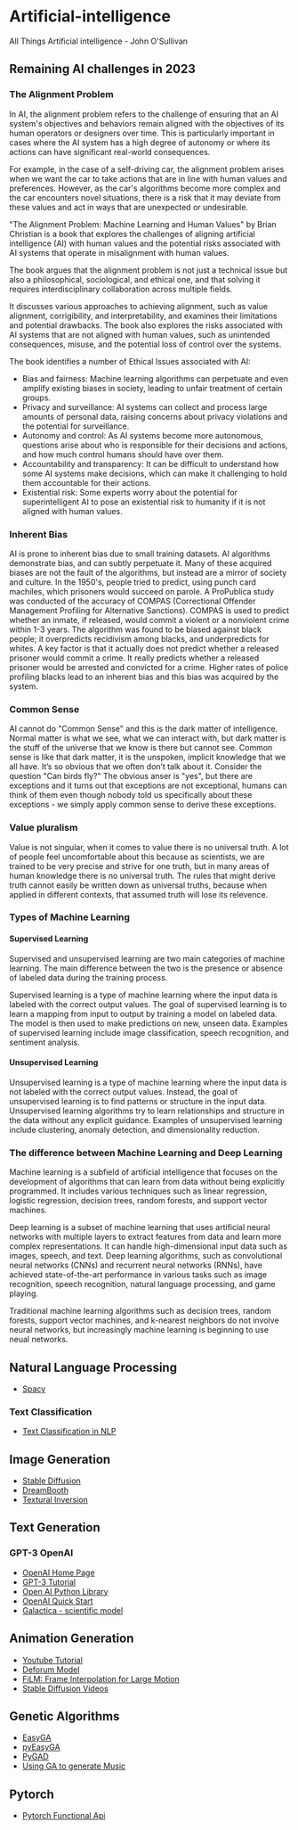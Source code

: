 # Artificial-intelligence
All Things Artificial intelligence - John O'Sullivan

## Remaining AI challenges in 2023


### The Alignment Problem

In AI, the alignment problem refers to the challenge of ensuring that an AI system's objectives and behaviors remain aligned with the objectives of its human operators or designers over time. This is particularly important in cases where the AI system has a high degree of autonomy or where its actions can have significant real-world consequences.

For example, in the case of a self-driving car, the alignment problem arises when we want the car to take actions that are in line with human values and preferences. However, as the car's algorithms become more complex and the car encounters novel situations, there is a risk that it may deviate from these values and act in ways that are unexpected or undesirable.

"The Alignment Problem: Machine Learning and Human Values" by Brian Christian is a book that explores the challenges of aligning artificial intelligence (AI) with human values and the potential risks associated with AI systems that operate in misalignment with human values.

The book argues that the alignment problem is not just a technical issue but also a philosophical, sociological, and ethical one, and that solving it requires interdisciplinary collaboration across multiple fields.

It discusses various approaches to achieving alignment, such as value alignment, corrigibility, and interpretability, and examines their limitations and potential drawbacks. The book also explores the risks associated with AI systems that are not aligned with human values, such as unintended consequences, misuse, and the potential loss of control over the systems.

The book identifies a number of Ethical Issues associated with AI:

- Bias and fairness: Machine learning algorithms can perpetuate and even amplify existing biases in society, leading to unfair treatment of certain groups.
- Privacy and surveillance: AI systems can collect and process large amounts of personal data, raising concerns about privacy violations and the potential for surveillance.
- Autonomy and control: As AI systems become more autonomous, questions arise about who is responsible for their decisions and actions, and how much control humans should have over them.
- Accountability and transparency: It can be difficult to understand how some AI systems make decisions, which can make it challenging to hold them accountable for their actions.
- Existential risk: Some experts worry about the potential for superintelligent AI to pose an existential risk to humanity if it is not aligned with human values.


### Inherent Bias

AI is prone to inherent bias due to small training datasets. AI algorithms demonstrate bias, and can subtly perpetuate it. Many of these acquired biases are not the fault of the algorithms, but instead are a mirror of society and culture. In the 1950's, people tried to predict, using punch card machiles, which prisoners would succeed on parole. A ProPublica study was conducted of the accuracy of COMPAS (Correctional Offender Management Profiling for Alternative Sanctions). COMPAS is used to predict whether an inmate, if released, would commit a violent or a nonviolent crime within 1-3 years. The algorithm was found to be biased against black people; it overpredicts recidivism among blacks, and underpredicts for whites. A key factor is that it actually does not predict whether a released prisoner would commit a crime. It really predicts whether a released prisoner would be arrested and convicted for a crime. Higher rates of police profiling blacks lead to an inherent bias and this bias was acquired by the system.

### Common Sense

AI cannot do "Common Sense" and this is the dark matter of intelligence. Normal matter is what we see, what we can interact with, but dark matter is the stuff of the universe that we know is there but cannot see. Common sense is like that dark matter, it is the unspoken, implicit knowledge that we all have. It’s so obvious that we often don’t talk about it. Consider the question "Can birds fly?" The obvious anser is "yes", but there are exceptions and it turns out that exceptions are not exceptional, humans can think of them even though nobody told us specifically about these exceptions - we simply apply common sense to derive these exceptions.

### Value pluralism

Value is not singular, when it comes to value there is no universal truth. A lot of people feel uncomfortable about this because as scientists, we are trained to be very precise and strive for one truth, but in many areas of human knowledge there is no universal truth. The rules that might derive truth cannot easily be written down as universal truths, because when applied in different contexts, that assumed truth will lose its relevence.


### Types of Machine Learning

#### Supervised Learning

Supervised and unsupervised learning are two main categories of machine learning. The main difference between the two is the presence or absence of labeled data during the training process.

Supervised learning is a type of machine learning where the input data is labeled with the correct output values. The goal of supervised learning is to learn a mapping from input to output by training a model on labeled data. The model is then used to make predictions on new, unseen data. Examples of supervised learning include image classification, speech recognition, and sentiment analysis.

#### Unsupervised Learning

Unsupervised learning is a type of machine learning where the input data is not labeled with the correct output values. Instead, the goal of unsupervised learning is to find patterns or structure in the input data. Unsupervised learning algorithms try to learn relationships and structure in the data without any explicit guidance. Examples of unsupervised learning include clustering, anomaly detection, and dimensionality reduction.


### The difference between Machine Learning and Deep Learning

Machine learning is a subfield of artificial intelligence that focuses on the development of algorithms that can learn from data without being explicitly programmed. It includes various techniques such as linear regression, logistic regression, decision trees, random forests, and support vector machines.

Deep learning is a subset of machine learning that uses artificial neural networks with multiple layers to extract features from data and learn more complex representations. It can handle high-dimensional input data such as images, speech, and text. Deep learning algorithms, such as convolutional neural networks (CNNs) and recurrent neural networks (RNNs), have achieved state-of-the-art performance in various tasks such as image recognition, speech recognition, natural language processing, and game playing.

Traditional machine learning algorithms such as decision trees, random forests, support vector machines, and k-nearest neighbors do not involve neural networks, but increasingly machine learning is beginning to use neual networks.

## Natural Language Processing

- [Spacy](https://github.com/johnosbb/ProgrammingInPyQT/tree/main/Spacy)

### Text Classification

- [Text Classification in NLP](https://github.com/johnosbb/Artifical-intelligence/text-classificatioon.md)


## Image Generation



- [Stable Diffusion](stablediffusion.md)
- [DreamBooth](dreambooth.md)
- [Textural Inversion](https://huggingface.co/docs/diffusers/training/text_inversion)


## Text Generation

### GPT-3 OpenAI

- [OpenAI Home Page](https://openai.com/api/)
- [GPT-3 Tutorial](https://www.youtube.com/watch?v=Zb5Nylziu6E)
- [Open AI Python Library](https://github.com/openai/openai-python)
- [OpenAI Quick Start](https://beta.openai.com/docs/quickstart/build-your-application)
- [Galactica - scientific model](galactica.md)

## Animation Generation

- [Youtube Tutorial](https://www.youtube.com/watch?v=qUk2_h9lQYU)
- [Deforum Model](https://colab.research.google.com/github/deforum/stable-diffusion/blob/main/Deforum_Stable_Diffusion.ipynb)
- [FiLM: Frame Interpolation for Large Motion](https://colab.research.google.com/github/pytti-tools/frame-interpolation/blob/main/PyTTI_Tools_FiLM-colab.ipynb#scrollTo=-7TD7YZJbsy_)
- [Stable Diffusion Videos](https://colab.research.google.com/github/nateraw/stable-diffusion-videos/blob/main/stable_diffusion_videos.ipynb)


## Genetic Algorithms

- [EasyGA](./easyga.md)
- [pyEasyGA](./pyeasyga.md)
- [PyGAD](./PyGAD.md)
- [Using GA to generate Music](https://www.cse.chalmers.se/~abela/supervision/kandidat2014/DATX02_14_11.pdf)

## Pytorch

- [Pytorch Functional Api](https://jeancochrane.com/blog/pytorch-functional-api)


